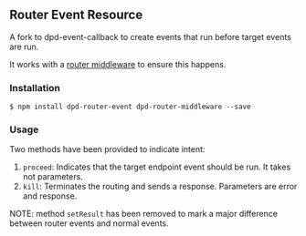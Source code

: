 ## Router Event Resource

A fork to dpd-event-callback to create events that run before target events are run.

It works with a [router middleware](https://github.com/ezra-obiwale/dpd-router-middleware) to ensure this happens.

### Installation

````
$ npm install dpd-router-event dpd-router-middleware --save
````

### Usage

Two methods have been provided to indicate intent:

1. `proceed`: Indicates that the target endpoint event should be run. It takes not parameters.
2. `kill`: Terminates the routing and sends a response. Parameters are error and response.

NOTE: method `setResult` has been removed to mark a major difference between router events and normal events.
